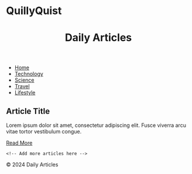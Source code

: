 # QuillyQuist
<!DOCTYPE html>
<html lang="en">
<head>
  <meta charset="UTF-8">
  <meta name="viewport" content="width=device-width, initial-scale=1.0">
  <title>Daily Articles</title>
  <link rel="stylesheet" href="styles.css">
</head>
<body>
  <header>
    <h1>Daily Articles</h1>
  </header>

  <nav>
    <ul>
      <li><a href="#">Home</a></li>
      <li><a href="#">Technology</a></li>
      <li><a href="#">Science</a></li>
      <li><a href="#">Travel</a></li>
      <li><a href="#">Lifestyle</a></li>
    </ul>
  </nav>

  <main>
    <article>
      <h2>Article Title</h2>
      <p>Lorem ipsum dolor sit amet, consectetur adipiscing elit. Fusce viverra arcu vitae tortor vestibulum congue.</p>
      <a href="#">Read More</a>
    </article>

    <!-- Add more articles here -->

  </main>

  <footer>
    <p>&copy; 2024 Daily Articles</p>
  </footer>
</body>
</html>
